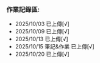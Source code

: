 ### 作業記錄區:
- 2025/10/03 已上傳[√]
- 2025/10/09 已上傳[√]
- 2025/10/13 已上傳[√]
- 2025/10/15 筆記&作業 已上傳[√]
- 2025/10/20 已上傳[√]